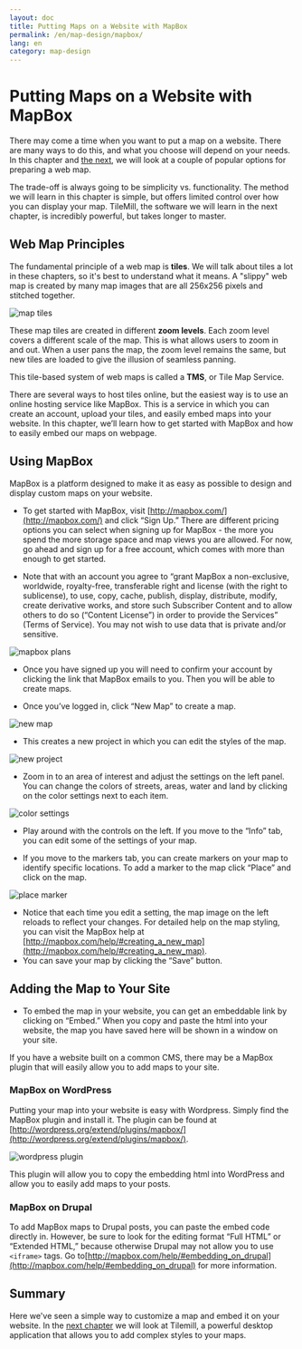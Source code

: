 ```yaml
---
layout: doc
title: Putting Maps on a Website with MapBox
permalink: /en/map-design/mapbox/
lang: en
category: map-design
---
```


Putting Maps on a Website with MapBox
=========================================
There may come a time when you want to put a map on a website. There
are many ways to do this, and what you choose will depend on your needs.
In this chapter and [the next](/en/map-design/tilemill), we will look
at a couple of popular options for preparing a web map.

The trade-off is always going to be simplicity vs. functionality. The method
we will learn in this chapter is simple, but offers limited control over how
you can display your map. TileMill, the software we will learn in the next chapter,
is incredibly powerful, but takes longer to master.

Web Map Principles
-------------------
The fundamental principle of a web map is **tiles**. We will talk about tiles
a lot in these chapters, so it's best to understand what it means. A "slippy" web
map is created by many map images that are all 256x256 pixels and stitched together.

![map tiles][]

These map tiles are created in different **zoom levels**. Each zoom level covers
a different scale of the map. This is what allows users to zoom in and out. When a user
pans the map, the zoom level remains the same, but new tiles are loaded to give
the illusion of seamless panning.

This tile-based system of web maps is called a **TMS**, or Tile Map Service.

There are several ways to host tiles online, but the easiest way is to use an
online hosting service like MapBox. This is a service in which you
can create an account, upload your tiles, and easily embed maps into
your website. In this chapter, we’ll learn how to get started with
MapBox and how to easily embed our maps on webpage.

Using MapBox
--------------
MapBox is a platform designed to make it as easy
as possible to design and display custom maps on your website. 

-  To get started with MapBox, visit [http://mapbox.com/](http://mapbox.com/) 
   and click “Sign Up.” There are different pricing options you can select
   when signing up for MapBox - the more you spend the more storage
   space and map views you are allowed. For now, go ahead and sign up
   for a free account, which comes with more than enough to get
   started.

-  Note that with an account you agree to “grant MapBox a
   non-exclusive, worldwide, royalty-free, transferable right and
   license (with the right to sublicense), to use, copy, cache,
   publish, display, distribute, modify, create derivative works, and
   store such Subscriber Content and to allow others to do so (“Content
   License”) in order to provide the Services” (Terms of Service). You
   may not wish to use data that is private and/or sensitive.

![mapbox plans][]

-  Once you have signed up you will need to confirm your account by
   clicking the link that MapBox emails to you. Then you will be able
   to create maps.

-  Once you’ve logged in, click “New Map” to create a map.

![new map][]

-  This creates a new project in which you can edit the styles of the
   map.

![new project][]

-  Zoom in to an area of interest and adjust the settings on the left
   panel. You can change the colors of streets, areas, water and land
   by clicking on the color settings next to each item.

![color settings][]

-  Play around with the controls on the left. If you move to the
   “Info” tab, you can edit some of the settings of your map.

-  If you move to the markers tab, you can create markers on your map
   to identify specific locations. To add a marker to the map click
   “Place” and click on the map.

![place marker][]

-  Notice that each time you edit a setting, the map image on the left
   reloads to reflect your changes. For detailed help on the map
   styling, you can visit the MapBox help at 
   [http://mapbox.com/help/#creating_a_new_map](http://mapbox.com/help/#creating_a_new_map).
-  You can save your map by clicking the “Save” button.

Adding the Map to Your Site
----------------------------
-  To embed the map in your website, you can get an embeddable link by clicking
   on “Embed.” When you copy and paste the html into your website, the map you have
    saved here will be shown in a window on your site.

If you have a website built on a common CMS, there may be a MapBox plugin that will
easily allow you to add maps to your site.

### MapBox on WordPress
Putting your map into your website is easy with Wordpress. Simply find
the MapBox plugin and install it. The plugin can be found at
[http://wordpress.org/extend/plugins/mapbox/](http://wordpress.org/extend/plugins/mapbox/).

![wordpress plugin][]

This plugin will allow you to copy the embedding html
into WordPress and allow you to easily add maps to your posts.

### MapBox on Drupal
To add MapBox maps to Drupal posts, you can paste the embed code
directly in. However, be sure to look for the editing format “Full
HTML” or “Extended HTML,” because otherwise Drupal may not allow you to
use `<iframe>` tags. Go
to[http://mapbox.com/help/#embedding_on_drupal](http://mapbox.com/help/#embedding_on_drupal)
for more information.

Summary
--------------
Here we've seen a simple way to customize a map and embed it on your website.
In the [next chapter](/en/map-design/tilemill) we will look at Tilemill, a powerful
desktop application that allows you to add complex styles to your maps.


[map tiles]: {{sitebaseurl}}/images/en/map-design/mapbox/map-tiles.png
[mapbox plans]: {{sitebaseurl}}/images/en/map-design/mapbox/mapbox-plans.png
[new map]: {{sitebaseurl}}/images/en/map-design/mapbox/new-map.png
[new project]: {{sitebaseurl}}/images/en/map-design/mapbox/new-project.png
[color settings]: {{sitebaseurl}}/images/en/map-design/mapbox/color-settings.png
[place marker]: {{sitebaseurl}}/images/en/map-design/mapbox/place-marker.png
[wordpress plugin]: {{sitebaseurl}}/images/en/map-design/mapbox/wordpress-plugin.png











